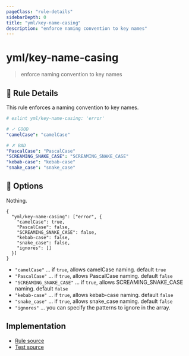 ```yaml
---
pageClass: "rule-details"
sidebarDepth: 0
title: "yml/key-name-casing"
description: "enforce naming convention to key names"
---
```

# yml/key-name-casing

> enforce naming convention to key names

## :book: Rule Details

This rule enforces a naming convention to key names.

<eslint-code-block>

```yaml
# eslint yml/key-name-casing: 'error'

# ✓ GOOD
"camelCase": "camelCase"

# ✗ BAD
"PascalCase": "PascalCase"
"SCREAMING_SNAKE_CASE": "SCREAMING_SNAKE_CASE"
"kebab-case": "kebab-case"
"snake_case": "snake_case"
```

</eslint-code-block>

## :wrench: Options

Nothing.

```json5
{
  "yml/key-name-casing": ["error", {
    "camelCase": true,
    "PascalCase": false,
    "SCREAMING_SNAKE_CASE": false,
    "kebab-case": false,
    "snake_case": false,
    "ignores": []
  }]
}
```

- `"camelCase"` ... if `true`, allows camelCase naming. default `true`
- `"PascalCase"` ... if `true`, allows PascalCase naming. default `false`
- `"SCREAMING_SNAKE_CASE"` ... if `true`, allows SCREAMING_SNAKE_CASE naming. default `false`
- `"kebab-case"` ... if `true`, allows kebab-case naming. default `false`
- `"snake_case"` ... if `true`, allows snake_case naming. default `false`
- `"ignores"` ... you can specify the patterns to ignore in the array.

## Implementation

- [Rule source](https://github.com/ota-meshi/eslint-plugin-yml/blob/master/src/rules/key-name-casing.ts)
- [Test source](https://github.com/ota-meshi/eslint-plugin-yml/blob/master/tests/src/rules/key-name-casing.js)
